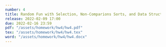 ```yaml
---
number: 4
title: Random Fun with Selection, Non-Comparions Sorts, and Data Structures
release: 2022-02-09 17:00
due: 2022-02-16 23:59
pdf: "/assets/homework/hw4/hw4.pdf"
tex: "/assets/homework/hw4/hw4.tex"
word: "/assets/homework/hw4/hw4.docx"
---
```


